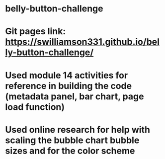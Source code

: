 # belly-button-challenge
# Git pages link: https://swilliamson331.github.io/belly-button-challenge/
# Used module 14 activities for reference in building the code (metadata panel, bar chart, page load function)
# Used online research for help with scaling the bubble chart bubble sizes and for the color scheme

